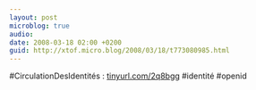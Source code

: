 ```yaml
---
layout: post
microblog: true
audio: 
date: 2008-03-18 02:00 +0200
guid: http://xtof.micro.blog/2008/03/18/t773080985.html
---
```

#CirculationDesIdentités : [tinyurl.com/2q8bgg](http://tinyurl.com/2q8bgg) #identité #openid
